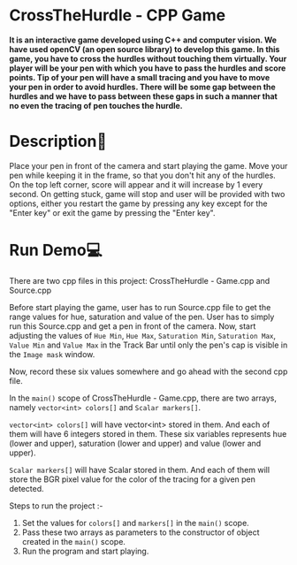 # CrossTheHurdle - CPP Game

**It is an interactive game developed using C++ and computer vision. We have used openCV (an open source library) to develop this game. In this game, you have to cross the hurdles without touching them virtually. Your player will be your pen with which you have to pass the hurdles and score points. Tip of your pen will have a small tracing and you have to move your pen in order to avoid hurdles. There will be some gap between the hurdles and we have to pass between these gaps in such a manner that no even the tracing of pen touches the hurdle.**

# Description🧠
Place your pen in front of the camera and start playing the game. Move your pen while keeping it in the frame, so that you don't hit any of the hurdles. On the top left corner, score will appear and it will increase by 1 every second. On getting stuck, game will stop and user will be provided with two options, either you restart the game by pressing any key except for the "Enter key" or exit the game by pressing the "Enter key".  

# Run Demo💻
There are two cpp files in this project: CrossTheHurdle - Game.cpp and Source.cpp

Before start playing the game, user has to run Source.cpp file to get the range values for hue, saturation and value of the pen. User has to simply run this Source.cpp and get a pen in front of the camera. Now, start adjusting the values of `Hue Min`, `Hue Max`, `Saturation Min`, `Saturation Max`, `Value Min` and `Value Max` in the Track Bar until only the pen's cap is visible in the `Image mask` window. 

Now, record these six values somewhere and go ahead with the second cpp file.

In the `main()` scope of CrossTheHurdle - Game.cpp, there are two arrays, namely `vector<int> colors[]` and `Scalar markers[]`.

`vector<int> colors[]` will have vector\<int> stored in them. And each of them will have 6 integers stored in them. These six variables represents hue (lower and upper), saturation (lower and upper) and value (lower and upper).

`Scalar markers[]` will have Scalar stored in them. And each of them will store the BGR pixel value for the color of the tracing for a given pen detected.

Steps to run the project :-
1. Set the values for `colors[]` and `markers[]` in the `main()` scope.
2. Pass these two arrays as parameters to the constructor of object created in the `main()` scope.
3. Run the program and start playing.

